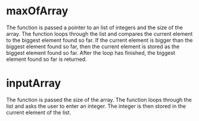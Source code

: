 # maxOfArray
The function is passed a pointer to an list of integers and the size of the array. The function loops through the list and compares the current element to the biggest element found so far. If the current element is bigger than the biggest element found so far, then the current element is stored as the biggest element found so far. After the loop has finished, the biggest element found so far is returned.
# inputArray
The function is passed the size of the array. The function loops through the list and asks the user to enter an integer. The integer is then stored in the current element of the list.